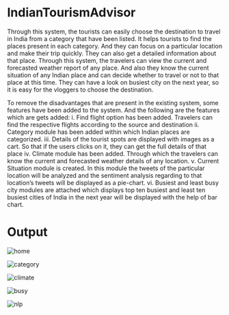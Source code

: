 # IndianTourismAdvisor

Through this system, the tourists can easily choose the destination to travel in India from a category that have been listed. It helps tourists to find the places present in each category. And they can focus on a particular location and make their trip quickly. They can also get a detailed information about that place. Through this system, the travelers can view the current and forecasted weather report of any place. And also they know the current situation of any Indian place and can decide whether to travel or not to that place at this time. They can have a look on busiest city on the next year, so it is easy for the vloggers to choose the destination.

To remove the disadvantages that are present in the existing system, some features have been added to the system. And the following are the features which are gets added: 
i. Find flight option has been added. Travelers can find the respective flights according to the source and destination
ii. Category module has been added within which Indian places are categorized.
iii. Details of the tourist spots are displayed with images as a cart. So that if the users clicks on it, they can get the full details of that place
iv. Climate module has been added. Through which the travelers can know the current and forecasted weather details of any location.
v. Current Situation module is created. In this module the tweets of the particular location will be analyzed and the sentiment analysis regarding to that location’s tweets will be displayed as a pie-chart.
vi. Busiest and least busy city modules are attached which displays top ten busiest and least ten busiest cities of India in the next year will be displayed with the help of bar chart.


# Output

![home](https://github.com/user-attachments/assets/0052825e-14ae-4b7d-9121-a6e02c921080)

![category](https://github.com/user-attachments/assets/99a8f6d8-317e-43ac-bc90-5b52f72c81eb)

![climate](https://github.com/user-attachments/assets/e19feb1e-ea7f-4cfc-aef3-7a98621f07ea)

![busy](https://github.com/user-attachments/assets/3ea56f73-43d1-4a99-bcb3-6b1d1e5da86d)

![nlp](https://github.com/user-attachments/assets/f723dfdc-a912-45c6-9206-a5bd6a379ad0)


